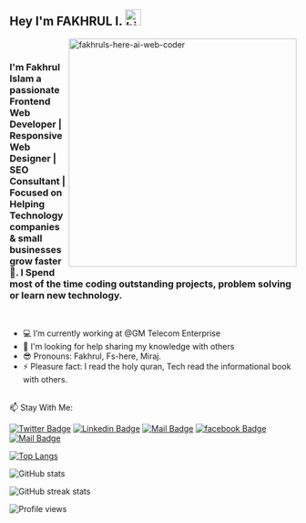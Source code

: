 ## Hey I'm FAKHRUL I. <img src="https://user-images.githubusercontent.com/1303154/88677602-1635ba80-d120-11ea-84d8-d263ba5fc3c0.gif" width="28px" height="28px" alt="hi">

<!-- images 1st -->
<!-- <img align="right" alt="fakhruls-here-ai-web-coder" width="250" src="https://www.sciencenews.org/wp-content/uploads/2023/04/040823_chatgpt_feat.gif"> -->

<!-- images 2nd -->
<img align="right" alt="fakhruls-here-ai-web-coder" width="400" src="https://globaleducation.s3.ap-south-1.amazonaws.com/globaledu/gif/front-end-development.gif">

<!-- images 3rd -->
<!-- <img align="right" alt="fakhruls-here-ai-web-coder" width="250" src="https://cdn.dribbble.com/users/3050354/screenshots/14646894/media/1f31948afd5401c44d4bae934f07641a.gif"> -->

<!-- images 4th -->
<!-- <img align="right" alt="fakhruls-here-ai-web-coder" width="250" src="https://media3.giphy.com/media/qgQUggAC3Pfv687qPC/giphy.gif"> -->

<br>

### I'm Fakhrul Islam a passionate Frontend Web Developer | Responsive Web Designer | SEO Consultant | Focused on Helping Technology companies & small businesses grow faster🚀. I Spend most of the time coding outstanding projects, problem solving or learn new technology.

<br>

- 💻 I’m currently working at @GM Telecom Enterprise
- 🔭 I'm looking for help sharing my knowledge with others 
- 😎 Pronouns: Fakhrul, Fs-here, Miraj.
- ⚡ Pleasure fact: I read the holy quran, Tech read the informational book with others.

<br>
📫 Stay With Me:
<br>

[![Twitter Badge](https://img.shields.io/badge/-@fakhruls_here-1ca0f1?style=flat&labelColor=1ca0f1&logo=twitter&logoColor=white&link=https://twitter.com/fakhruls-here)](https://twitter.com/fakhruls_here) 
[![Linkedin Badge](https://img.shields.io/badge/-fakhruls_here-0e76a8?style=flat&labelColor=0e76a8&logo=linkedin&logoColor=white)](https://www.linkedin.com/in/fakhruls-here/) 
[![Mail Badge](https://img.shields.io/badge/-@fakhruls_here-e84393?style=flat&labelColor=e84393&logo=instagram&logoColor=white)](https://instagram.com/fakhruls_here) 
[![facebook Badge](https://img.shields.io/badge/-fakhruls_here-0e76a8?style=flat&labelColor=0e76a8&logo=facebook&logoColor=white)](mailto:fakhrulishere@gmail.com)
[![Mail Badge](https://img.shields.io/badge/-fakhruls_here-c0392b?style=flat&labelColor=c0392b&logo=gmail&logoColor=white)](mailto:fakhrulishere@gmail.com)
<br>

[![Top Langs](https://github-readme-stats.vercel.app/api/top-langs/?username=fakhruls-here)](https://github.com/anuraghazra/github-readme-stats)

![GitHub stats](https://github-readme-stats.vercel.app/api?username=fakhruls-here&show_icons=true&count_private=true)  

![GitHub streak stats](https://streak-stats.demolab.com/?user=fakhruls-here)  

![Profile views](https://gpvc.arturio.dev/fakhruls-here)  
